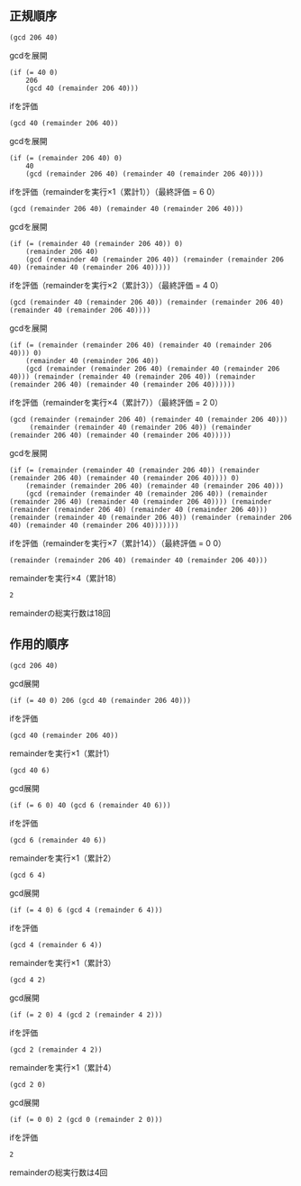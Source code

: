 

## 正規順序

    (gcd 206 40)

gcdを展開

    (if (= 40 0)
        206
        (gcd 40 (remainder 206 40)))

ifを評価

    (gcd 40 (remainder 206 40))

gcdを展開

    (if (= (remainder 206 40) 0)
        40
        (gcd (remainder 206 40) (remainder 40 (remainder 206 40))))

ifを評価（remainderを実行×1（累計1））（最終評価 = 6 0）

    (gcd (remainder 206 40) (remainder 40 (remainder 206 40)))

gcdを展開

    (if (= (remainder 40 (remainder 206 40)) 0)
        (remainder 206 40)
        (gcd (remainder 40 (remainder 206 40)) (remainder (remainder 206 40) (remainder 40 (remainder 206 40)))))

ifを評価（remainderを実行×2（累計3））（最終評価 = 4 0）

    (gcd (remainder 40 (remainder 206 40)) (remainder (remainder 206 40) (remainder 40 (remainder 206 40))))

gcdを展開

    (if (= (remainder (remainder 206 40) (remainder 40 (remainder 206 40))) 0)
        (remainder 40 (remainder 206 40))
        (gcd (remainder (remainder 206 40) (remainder 40 (remainder 206 40))) (remainder (remainder 40 (remainder 206 40)) (remainder (remainder 206 40) (remainder 40 (remainder 206 40))))))

ifを評価（remainderを実行×4（累計7））（最終評価 = 2 0）

    (gcd (remainder (remainder 206 40) (remainder 40 (remainder 206 40)))
         (remainder (remainder 40 (remainder 206 40)) (remainder (remainder 206 40) (remainder 40 (remainder 206 40)))))

gcdを展開

    (if (= (remainder (remainder 40 (remainder 206 40)) (remainder (remainder 206 40) (remainder 40 (remainder 206 40)))) 0)
        (remainder (remainder 206 40) (remainder 40 (remainder 206 40)))
        (gcd (remainder (remainder 40 (remainder 206 40)) (remainder (remainder 206 40) (remainder 40 (remainder 206 40)))) (remainder (remainder (remainder 206 40) (remainder 40 (remainder 206 40))) (remainder (remainder 40 (remainder 206 40)) (remainder (remainder 206 40) (remainder 40 (remainder 206 40)))))))

ifを評価（remainderを実行×7（累計14））（最終評価 = 0 0）

    (remainder (remainder 206 40) (remainder 40 (remainder 206 40)))

remainderを実行×4（累計18）

    2

remainderの総実行数は18回


## 作用的順序

    (gcd 206 40)

gcd展開

    (if (= 40 0) 206 (gcd 40 (remainder 206 40)))

ifを評価

    (gcd 40 (remainder 206 40))

remainderを実行×1（累計1）

    (gcd 40 6)

gcd展開

    (if (= 6 0) 40 (gcd 6 (remainder 40 6)))

ifを評価

    (gcd 6 (remainder 40 6))

remainderを実行×1（累計2）

    (gcd 6 4)

gcd展開

    (if (= 4 0) 6 (gcd 4 (remainder 6 4)))

ifを評価

    (gcd 4 (remainder 6 4))

remainderを実行×1（累計3）

    (gcd 4 2)

gcd展開

    (if (= 2 0) 4 (gcd 2 (remainder 4 2)))

ifを評価

    (gcd 2 (remainder 4 2))

remainderを実行×1（累計4）

    (gcd 2 0)

gcd展開

    (if (= 0 0) 2 (gcd 0 (remainder 2 0)))

ifを評価

    2

remainderの総実行数は4回

